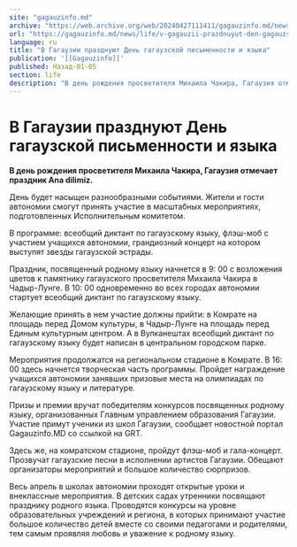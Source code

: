 ```yaml
---
site: "gagauzinfo.md"
archive: "https://web.archive.org/web/20240427111411/gagauzinfo.md/news/life/v-gagauzii-prazdnuyut-den-gagauzskoi-pismennosti-i-yazika"
url: "https://gagauzinfo.md/news/life/v-gagauzii-prazdnuyut-den-gagauzskoi-pismennosti-i-yazika"
language: ru
title: "В Гагаузии празднуют День гагаузской письменности и языка"
publication: '[[Gagauzinfo]]'
published: Назад-01-05
section: life
description: "В день рождения просветителя Михаила Чакира, Гагаузия отмечает праздник Аna dilimiz."
---
```


# В Гагаузии празднуют День гагаузской письменности и языка

**В день рождения просветителя Михаила Чакира, Гагаузия отмечает праздник Аna dilimiz.**

День будет насыщен разнообразными событиями. Жители и гости автономии смогут принять участие в масштабных мероприятиях, подготовленных Исполнительным комитетом.

В программе: всеобщий диктант по гагаузскому языку, флэш-моб с участием учащихся автономии, грандиозный концерт на котором выступят звезды гагаузской эстрады.

Праздник, посвященный родному языку начнется в 9: 00 с возложения цветов к памятнику гагаузского просветителя Михаила Чакира в Чадыр-Лунге. В 10: 00 одновременно во всех городах автономии стартует всеобщий диктант по гагаузскому языку.

Желающие принять в нем участие должны прийти: в Комрате на площадь перед Домом культуры, в Чадыр-Лунге на площадь перед Единым культурным центром. А в Вулканештах всеобщий диктант по гагаузскому языку будет написан в центральном городском парке.

Мероприятия продолжатся на региональном стадионе в Комрате. В 16: 00 здесь начнется творческая часть программы. Пройдет награждение учащихся автономии занявших призовые места на олимпиадах по гагаузскому языку и литературе.

Призы и премии вручат победителям конкурсов посвященных родному языку, организованных Главным управлением образования Гагаузии. Участие примут ученики из школ Гагаузии, сообщает новостной портал Gagauzinfo.MD со ссылкой на GRT.

Здесь же, на комратском стадионе, пройдут флэш-моб и гала-концерт. Прозвучат гагаузские песни в исполнении артистов Гагаузии. Обещают организаторы мероприятий и большое количество сюрпризов.

Весь апрель в школах автономии проходят открытые уроки и внеклассные мероприятия. В детских садах утренники посвящают празднику родного языка. Проводятся конкурсы на уровне образовательных учреждений и региона, в которых принимают участие большое количество детей вместе со своими педагогами и родителями, тем самым проявляя любовь и уважение к родному языку.